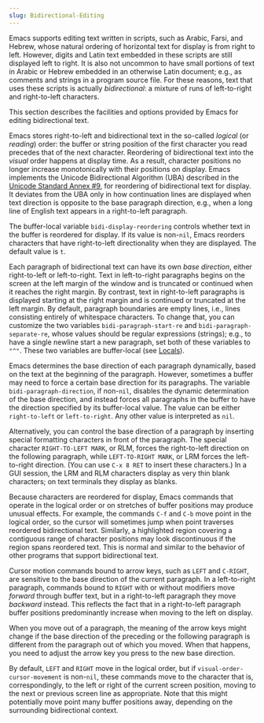 ```yaml
---
slug: Bidirectional-Editing
---
```


Emacs supports editing text written in scripts, such as Arabic, Farsi, and Hebrew, whose natural ordering of horizontal text for display is from right to left. However, digits and Latin text embedded in these scripts are still displayed left to right. It is also not uncommon to have small portions of text in Arabic or Hebrew embedded in an otherwise Latin document; e.g., as comments and strings in a program source file. For these reasons, text that uses these scripts is actually *bidirectional*: a mixture of runs of left-to-right and right-to-left characters.

This section describes the facilities and options provided by Emacs for editing bidirectional text.

Emacs stores right-to-left and bidirectional text in the so-called *logical* (or *reading*) order: the buffer or string position of the first character you read precedes that of the next character. Reordering of bidirectional text into the *visual* order happens at display time. As a result, character positions no longer increase monotonically with their positions on display. Emacs implements the Unicode Bidirectional Algorithm (UBA) described in the [Unicode Standard Annex #9](https://unicode.org/reports/tr9/), for reordering of bidirectional text for display. It deviates from the UBA only in how continuation lines are displayed when text direction is opposite to the base paragraph direction, e.g., when a long line of English text appears in a right-to-left paragraph.

The buffer-local variable `bidi-display-reordering` controls whether text in the buffer is reordered for display. If its value is non-`nil`, Emacs reorders characters that have right-to-left directionality when they are displayed. The default value is `t`.

Each paragraph of bidirectional text can have its own *base direction*, either right-to-left or left-to-right. Text in left-to-right paragraphs begins on the screen at the left margin of the window and is truncated or continued when it reaches the right margin. By contrast, text in right-to-left paragraphs is displayed starting at the right margin and is continued or truncated at the left margin. By default, paragraph boundaries are empty lines, i.e., lines consisting entirely of whitespace characters. To change that, you can customize the two variables `bidi-paragraph-start-re` and `bidi-paragraph-separate-re`, whose values should be regular expressions (strings); e.g., to have a single newline start a new paragraph, set both of these variables to `"^"`. These two variables are buffer-local (see [Locals](Locals)).

Emacs determines the base direction of each paragraph dynamically, based on the text at the beginning of the paragraph. However, sometimes a buffer may need to force a certain base direction for its paragraphs. The variable `bidi-paragraph-direction`, if non-`nil`, disables the dynamic determination of the base direction, and instead forces all paragraphs in the buffer to have the direction specified by its buffer-local value. The value can be either `right-to-left` or `left-to-right`. Any other value is interpreted as `nil`.

Alternatively, you can control the base direction of a paragraph by inserting special formatting characters in front of the paragraph. The special character `RIGHT-TO-LEFT MARK`, or RLM, forces the right-to-left direction on the following paragraph, while `LEFT-TO-RIGHT MARK`, or LRM forces the left-to-right direction. (You can use `C-x 8 RET` to insert these characters.) In a GUI session, the LRM and RLM characters display as very thin blank characters; on text terminals they display as blanks.

Because characters are reordered for display, Emacs commands that operate in the logical order or on stretches of buffer positions may produce unusual effects. For example, the commands `C-f` and `C-b` move point in the logical order, so the cursor will sometimes jump when point traverses reordered bidirectional text. Similarly, a highlighted region covering a contiguous range of character positions may look discontinuous if the region spans reordered text. This is normal and similar to the behavior of other programs that support bidirectional text.

Cursor motion commands bound to arrow keys, such as `LEFT` and `C-RIGHT`, are sensitive to the base direction of the current paragraph. In a left-to-right paragraph, commands bound to `RIGHT` with or without modifiers move *forward* through buffer text, but in a right-to-left paragraph they move *backward* instead. This reflects the fact that in a right-to-left paragraph buffer positions predominantly increase when moving to the left on display.

When you move out of a paragraph, the meaning of the arrow keys might change if the base direction of the preceding or the following paragraph is different from the paragraph out of which you moved. When that happens, you need to adjust the arrow key you press to the new base direction.

By default, `LEFT` and `RIGHT` move in the logical order, but if `visual-order-cursor-movement` is non-`nil`, these commands move to the character that is, correspondingly, to the left or right of the current screen position, moving to the next or previous screen line as appropriate. Note that this might potentially move point many buffer positions away, depending on the surrounding bidirectional context.
